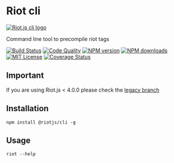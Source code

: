 # Riot cli

[![Riot.js cli logo](https://raw.githubusercontent.com/riot/branding/main/cli/cli-horizontal.svg)](https://github.com/riot/cli/)

Command line tool to precompile riot tags

[![Build Status][ci-image]][ci-url]
[![Code Quality][codeclimate-image]][codeclimate-url]
[![NPM version][npm-version-image]][npm-url]
[![NPM downloads][npm-downloads-image]][npm-url]
[![MIT License][license-image]][license-url]
[![Coverage Status][coverage-image]][coverage-url]

## Important

If you are using Riot.js < 4.0.0 please check the [legacy branch](https://github.com/riot/cli/tree/legacy)

## Installation

`npm install @riotjs/cli -g`

## Usage

`riot --help`

[ci-image]: https://img.shields.io/github/actions/workflow/status/riot/cli/test.yml?style=flat-square
[ci-url]: https://github.com/riot/cli/actions
[license-image]: http://img.shields.io/badge/license-MIT-000000.svg?style=flat-square
[license-url]: LICENSE
[npm-version-image]: http://img.shields.io/npm/v/@riotjs/cli.svg?style=flat-square
[npm-downloads-image]: http://img.shields.io/npm/dm/@riotjs/cli.svg?style=flat-square
[npm-url]: https://npmjs.org/package/@riotjs/cli
[coverage-image]: https://img.shields.io/coveralls/riot/cli/main.svg?style=flat-square
[coverage-url]: https://coveralls.io/r/riot/cli/?branch=main
[codeclimate-image]: https://api.codeclimate.com/v1/badges/1409ace7dbefdb5da35a/maintainability
[codeclimate-url]: https://codeclimate.com/github/riot/cli
